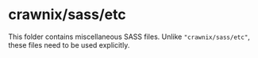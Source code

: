 # crawnix/sass/etc

This folder contains miscellaneous SASS files. Unlike `"crawnix/sass/etc"`, these files
need to be used explicitly.
